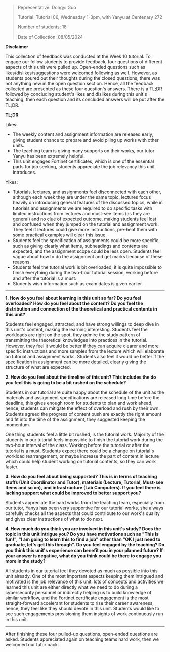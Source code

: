 > Representative: Dongyi Guo
>
> Tutorial: Tutorial 06, Wednesday 1-3pm, with Yanyu at Centenary 272
>
> Number of students: 18
>
> Date of Collection: 08/05/2024

**Disclaimer**

This collection of feedback was conducted at the Week 10 tutorial. To engage our follow students to provide feedback, four questions of different aspects of this unit were pulled up. Open-ended questions such as likes/dislikes/suggestions were welcomed following as well. However, as students poured out their thoughts during the closed questions, there was not anything new in the open question section. Hence, all the feedback collected are presented as these four question's answers. There is a TL;DR followed by concluding student's likes and dislikes during this unit's teaching, then each question and its concluded answers will be put after the TL;DR.

**TL;DR**

Likes:

* The weekly content and assignment information are released early, giving student chance to prepare and avoid piling up works with other units.
* The teaching team is giving many supports on their works, our tutor Yanyu has been extremely helpful.
* This unit engages Fortinet certificates, which is one of the essential parts for job seeking, students appreciate the job relevancy this unit introduces.

Yikes:

* Tutorials, lectures, and assignments feel disconnected with each other, although each week they are under the same topic, lectures focus heavily on introducing general features of the discussed topics, while in tutorials and assignments we are required to do specific tasks with limited instructions from lectures and must-see items (as they are general) and no clue of expected outcome, making students feel lost and confused when they jumped on the tutorial and assignment work. They feel if lectures could give more instructions, pre-heat them with some practical examples will clear this issue.
* Students feel the specification of assignments could be more specific, such as giving clearly what items, subheadings and contents are expected, and the assignment scope could be less open. Students feel vague about how to do the assignment and get marks because of these reasons.
* Students feel the tutorial work is bit overloaded, it is quite impossible to finish everything during the two-hour tutorial session, working before and after the tutorial is a must.
* Students wish information such as exam dates is given earlier.

---

**1. How do you feel about learning in this unit so far? Do you feel overloaded? How do you feel about the content? Do you feel the distribution and connection of the theoretical and practical contents in this unit?**

Students feel engaged, attracted, and have strong willings to deep dive in this unit's content, making the learning interesting. Students feel the workloads are right on the spot, they admire the study pattern of transmitting the theoretical knowledges into practices in the tutorial. However, they feel it would be better if they can acquire clearer and more specific instructions and more samples from the lecture which will elaborate on tutorial and assignment works. Students also feel it would be better if the specification in assignment can be more detailed, clearly giving the structure of what are expected.

**2. How do you feel about the timeline of this unit? This includes the do you feel this is going to be a bit rushed on the schedule?**

Students in our tutorial are quite happy about the schedule of the unit as the materials and assignment specifications are released long time before the deadline, this gives enough room for students to plan and work ahead, hence, students can mitigate the effect of overload and rush by their own. Students agreed the progress of content push are exactly the right amount and fit into the time of the assignment, they suggested keeping the momentum.

One thing students feel a little bit rushed, is the tutorial work. Majority of the students in our tutorial feels impossible to finish the tutorial work during the two-hour interval of the class. Working before the tutorial or after the tutorial is a must. Students expect there could be a change on tutorial's workload rearrangement, or maybe increase the part of content in lecture which could help student working on tutorial contents, so they can work faster.

**3. How do you feel about being supported? This is in terms of teaching stuffs (Unit Coordinator and Tutor), materials (Lecture, Tutorial, Must-see Items and so on), and infrastructure (Lab Computers). If you feel there is lacking support what could be improved to better support you?**

Students appreciate the hard works from the teaching team, especially from our tutor, Yanyu has been very supportive for our tutorial works, she always carefully checks all the aspects that could contribute to our work's quality and gives clear instructions of what to do next.

**4. How much do you think you are involved in this unit's study? Does the topic in this unit intrigue you? Do you have motivations such as "This is fun!", "I am going to learn this to find a job" other than "OK I just need to graduate, let's get this through". Do you feel engaged by the teaching? Do you think this unit's experience can benefit you in your planned future? If your answer is negative, what do you think could be there to engage you more in the study?**

All students in our tutorial feel they devoted as much as possible into this unit already. One of the most important aspects keeping them intrigued and motivated is the job relevance of this unit: lots of concepts and activities we learned this unit are either directly what we need to do during a cybersecurity personnel or indirectly helping us to build knowledge of similar workflow, and the Fortinet certificate engagement is the most straight-forward accelerant for students to rise their career awareness, hence, they feel like they should devote in this unit. Students would like to see such engagements provisioning them insights of work continuously run in this unit.

---

After finishing these four pulled-up questions, open-ended questions are asked. Students appreciated again on teaching teams hard work, then we welcomed our tutor back.
